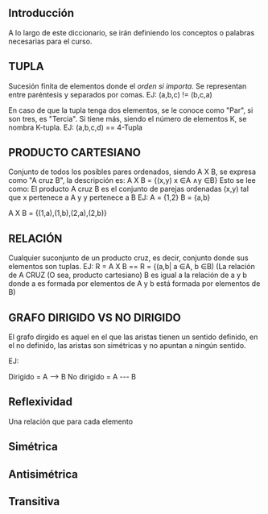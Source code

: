 ## Introducción
A lo largo de este diccionario, se irán definiendo los 
conceptos o palabras necesarias para el curso.


## TUPLA
Sucesión finita de elementos donde el *orden si importa*. 
Se representan entre paréntesis y separados por comas. 
EJ:
(a,b,c) != (b,c,a)

En caso de que la tupla tenga dos elementos, se le conoce 
como "Par", si son tres, es "Tercia". Si tiene más, siendo 
el número de elementos K, se nombra K-tupla.
EJ:
(a,b,c,d) == 4-Tupla


## PRODUCTO CARTESIANO
Conjunto de todos los posibles pares ordenados, siendo A X 
B, se expresa como "A cruz B", la descripción es:
A X B = {(x,y) x ∈A ∧y ∈B}
Esto se lee como:
El producto A cruz B es el conjunto de parejas ordenadas 
(x,y) tal que x pertenece a A y y pertenece a B
EJ:
A = {1,2}
B = {a,b}

A X B = {(1,a),(1,b),(2,a),(2,b)}


##  RELACIÓN
Cualquier suconjunto de un producto cruz, es decir, 
conjunto donde sus elementos son tuplas.
EJ:
R = A X B == R = {(a,b| a ∈A, b ∈B) 
(La relación de A CRUZ (O sea, producto cartesiano) B es 
igual a la relación de a y b donde a es formada por 
elementos de A y b está formada por elementos de B)


## GRAFO DIRIGIDO VS NO DIRIGIDO
El grafo dirgido es aquel en el que las aristas tienen un 
sentido definido, en el no definido, las aristas son 
simétricas y no apuntan a ningún sentido.

EJ:

Dirigido = A --> B
No dirigido = A --- B


## Reflexividad
Una relación que para cada elemento 

## Simétrica

## Antisimétrica

## Transitiva
